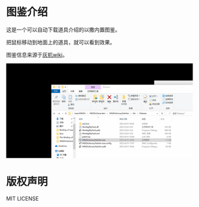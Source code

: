 # 图鉴介绍

这是一个可以自动下载道具介绍的以撒内置图鉴。

把鼠标移动到地面上的道具，就可以看到效果。

图鉴信息来源于[灰机wiki](https://isaac.huijiwiki.com/wiki/%E9%81%93%E5%85%B7)。

![预览](install_preview.gif)

# 版权声明

MIT LICENSE